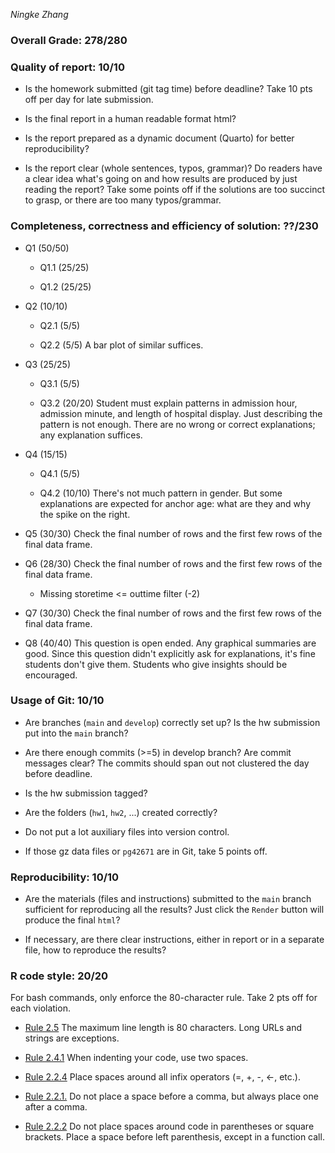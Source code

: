 *Ningke Zhang*

### Overall Grade: 278/280

### Quality of report: 10/10

-   Is the homework submitted (git tag time) before deadline? Take 10 pts off per day for late submission.  

-   Is the final report in a human readable format html? 

-   Is the report prepared as a dynamic document (Quarto) for better reproducibility?

-   Is the report clear (whole sentences, typos, grammar)? Do readers have a clear idea what's going on and how results are produced by just reading the report? Take some points off if the solutions are too succinct to grasp, or there are too many typos/grammar. 

### Completeness, correctness and efficiency of solution: ??/230

- Q1 (50/50)
  
    - Q1.1 (25/25) 
    
    - Q1.2 (25/25)

- Q2 (10/10)

    - Q2.1 (5/5)
    
    - Q2.2 (5/5) A bar plot of similar suffices.
    
- Q3 (25/25)    
    
    - Q3.1 (5/5)
    
    - Q3.2 (20/20) Student must explain patterns in admission hour, admission minute, and length of hospital display. Just describing the pattern is not enough. There are no wrong or correct explanations; any explanation suffices. 
    
- Q4 (15/15)        
    
    - Q4.1 (5/5)
    
    - Q4.2 (10/10) There's not much pattern in gender. But some explanations are expected for anchor age: what are they and why the spike on the right.
    
- Q5 (30/30) Check the final number of rows and the first few rows of the final data frame.

- Q6 (28/30) Check the final number of rows and the first few rows of the final data frame.
	- Missing  storetime <= outtime filter (-2)

- Q7 (30/30) Check the final number of rows and the first few rows of the final data frame.

- Q8 (40/40) This question is open ended. Any graphical summaries are good. Since this question didn't explicitly ask for explanations, it's fine students don't give them. Students who give insights should be encouraged.
	    
### Usage of Git: 10/10

-   Are branches (`main` and `develop`) correctly set up? Is the hw submission put into the `main` branch?

-   Are there enough commits (>=5) in develop branch? Are commit messages clear? The commits should span out not clustered the day before deadline. 
          
-   Is the hw submission tagged? 

-   Are the folders (`hw1`, `hw2`, ...) created correctly? 
  
-   Do not put a lot auxiliary files into version control. 

-   If those gz data files or `pg42671` are in Git, take 5 points off.

### Reproducibility: 10/10

-   Are the materials (files and instructions) submitted to the `main` branch sufficient for reproducing all the results? Just click the `Render` button will produce the final `html`? 

-   If necessary, are there clear instructions, either in report or in a separate file, how to reproduce the results?

### R code style: 20/20

For bash commands, only enforce the 80-character rule. Take 2 pts off for each violation. 

-   [Rule 2.5](https://style.tidyverse.org/syntax.html#long-lines) The maximum line length is 80 characters. Long URLs and strings are exceptions.  

-   [Rule 2.4.1](https://style.tidyverse.org/syntax.html#indenting) When indenting your code, use two spaces.  

-   [Rule 2.2.4](https://style.tidyverse.org/syntax.html#infix-operators) Place spaces around all infix operators (=, +, -, &lt;-, etc.).  

-   [Rule 2.2.1.](https://style.tidyverse.org/syntax.html#commas) Do not place a space before a comma, but always place one after a comma.  

-   [Rule 2.2.2](https://style.tidyverse.org/syntax.html#parentheses) Do not place spaces around code in parentheses or square brackets. Place a space before left parenthesis, except in a function call.
